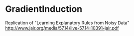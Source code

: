# GradientInduction
Replication of "Learning Explanatory Rules from Noisy Data" http://www.jair.org/media/5714/live-5714-10391-jair.pdf
